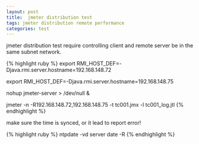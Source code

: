```yaml
---
layout: post
title:  jmeter distribution test
tags: jmeter distribution remote performance
categories: test
---
```

jmeter distribution test require controlling client and remote server be in the same subnet network.

{% highlight ruby %}
export RMI_HOST_DEF=-Djava.rmi.server.hostname=192.168.148.72

export RMI_HOST_DEF=-Djava.rmi.server.hostname=192.168.148.75

nohup jmeter-server > /dev/null &

jmeter -n -R192.168.148.72,192.168.148.75 -t tc001.jmx -l tc001_log.jtl
{% endhighlight %}

make sure the time is synced, or it lead to report error!

{% highlight ruby %}
ntpdate -vd server
date -R
{% endhighlight %}

